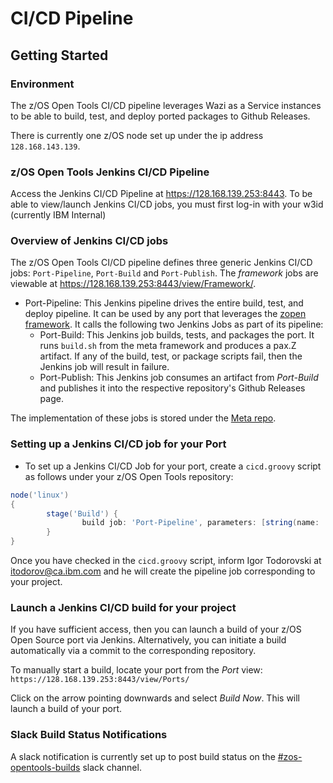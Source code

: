 # CI/CD Pipeline

## Getting Started

### Environment

The z/OS Open Tools CI/CD pipeline leverages Wazi as a Service instances to be able to build, test, and deploy ported packages to Github Releases.

There is currently one z/OS node set up under the ip address `128.168.143.139`. 

### z/OS Open Tools Jenkins CI/CD Pipeline

Access the Jenkins CI/CD Pipeline at https://128.168.139.253:8443.  To be able to view/launch Jenkins CI/CD jobs, you must first log-in with your w3id (currently IBM Internal)

### Overview of Jenkins CI/CD jobs

The z/OS Open Tools CI/CD pipeline defines three generic Jenkins CI/CD jobs: `Port-Pipeline`, `Port-Build` and `Port-Publish`. The _framework_ jobs are viewable at https://128.168.139.253:8443/view/Framework/.

* Port-Pipeline: This Jenkins pipeline drives the entire build, test, and deploy pipeline.  It can be used by any port that leverages the [zopen framework](https://github.com/ZOSOpenTools/meta). It calls the following two Jenkins Jobs as part of its pipeline:
	* Port-Build: This Jenkins job builds, tests, and packages the port.  It runs `build.sh` from the meta framework and produces a pax.Z artifact.  If any of the build, test, or package scripts fail, then the Jenkins job will result in failure.
	* Port-Publish: This Jenkins job consumes an artifact from _Port-Build_ and publishes it into the respective repository's Github Releases page.

The implementation of these jobs is stored under the [Meta repo](https://github.com/ZOSOpenTools/meta/tree/main/cicd).

### Setting up a Jenkins CI/CD job for your Port

* To set up a Jenkins CI/CD Job for your port, create a `cicd.groovy` script as follows under your z/OS Open Tools repository:
```groovy
node('linux')
{
        stage('Build') {
                build job: 'Port-Pipeline', parameters: [string(name: 'PORT_GITHUB_REPO', value: 'https://github.com/ZOSOpenTools/myport.git'), string(name: 'PORT_DESCRIPTION', value: 'This is a description of my port' )]
        }
}
```

Once you have checked in the `cicd.groovy` script, inform Igor Todorovski at itodorov@ca.ibm.com and he will create the pipeline job corresponding to your project.

### Launch a Jenkins CI/CD build for your project
If you have sufficient access, then you can launch a build of your z/OS Open Source port via Jenkins. Alternatively, you can initiate a build automatically via a commit to the corresponding repository.

To manually start a build, locate your port from the _Port_ view: `https://128.168.139.253:8443/view/Ports/`

Click on the arrow pointing downwards and select *Build Now*. This will launch a build of your port.


### Slack Build Status Notifications
A slack notification is currently set up to post build status on the [#zos-opentools-builds](https://ibm-systems-z.slack.com/archives/C03QBPC863E) slack channel.

